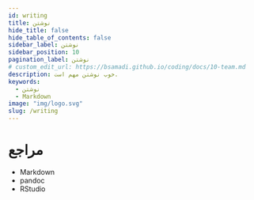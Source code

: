 ```yaml
---
id: writing
title: نوشتن
hide_title: false
hide_table_of_contents: false
sidebar_label: نوشتن
sidebar_position: 10
pagination_label: نوشتن
# custom_edit_url: https://bsamadi.github.io/coding/docs/10-team.md
description: خوب نوشتن مهم است.
keywords:
  - نوشتن
  - Markdown
image: "img/logo.svg"
slug: /writing
---
```


# مراجع
- Markdown
- pandoc
- RStudio

